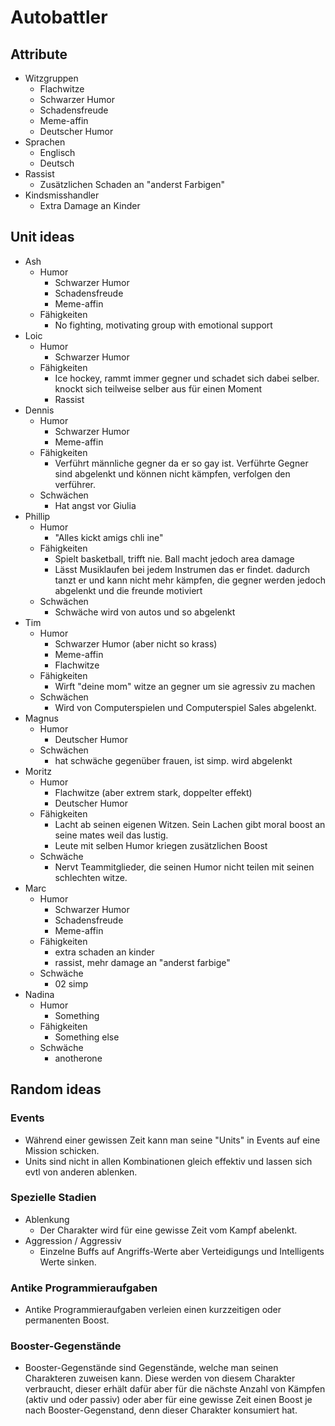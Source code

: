 # Autobattler

## Attribute

- Witzgruppen
    <!--tolle webseite: https://www.watson.ch/spass/lifestyle/991759181-diese-9-humor-typen-lachen-ab-jedem-sch-->
    - Flachwitze
    - Schwarzer Humor
    - Schadensfreude
    - Meme-affin
    - Deutscher Humor
- Sprachen
    - Englisch
    - Deutsch
- Rassist
    - Zusätzlichen Schaden an "anderst Farbigen"
- Kindsmisshandler
    - Extra Damage an Kinder


## Unit ideas

- Ash
    - Humor
        - Schwarzer Humor
        - Schadensfreude
        - Meme-affin
    - Fähigkeiten
        - No fighting, motivating group with emotional support
- Loic
    - Humor
        - Schwarzer Humor
    - Fähigkeiten
        - Ice hockey, rammt immer gegner und schadet sich dabei selber. knockt sich teilweise selber aus für einen
          Moment
        - Rassist
- Dennis
    - Humor
        - Schwarzer Humor
        - Meme-affin
    - Fähigkeiten
        - Verführt männliche gegner da er so gay ist. Verführte Gegner sind abgelenkt und können nicht kämpfen,
          verfolgen den verführer.
    - Schwächen
        - Hat angst vor Giulia
- Phillip
    - Humor
        - "Alles kickt amigs chli ine"
    - Fähigkeiten
        - Spielt basketball, trifft nie. Ball macht jedoch area damage
        - Lässt Musiklaufen bei jedem Instrumen das er findet. dadurch tanzt er und kann nicht mehr kämpfen, die gegner
          werden jedoch abgelenkt und die freunde motiviert
    - Schwächen
        - Schwäche wird von autos und so abgelenkt
- Tim
    - Humor
        - Schwarzer Humor (aber nicht so krass)
        - Meme-affin
        - Flachwitze
    - Fähigkeiten
        - Wirft "deine mom" witze an gegner um sie agressiv zu machen
    - Schwächen
        - Wird von Computerspielen und Computerspiel Sales abgelenkt.
- Magnus
    - Humor
        - Deutscher Humor
    - Schwächen
        - hat schwäche gegenüber frauen, ist simp. wird abgelenkt
- Moritz
    - Humor
        - Flachwitze (aber extrem stark, doppelter effekt)
        - Deutscher Humor
    - Fähigkeiten
        - Lacht ab seinen eigenen Witzen. Sein Lachen gibt moral boost an seine mates weil das lustig.
        - Leute mit selben Humor kriegen zusätzlichen Boost
    - Schwäche
        - Nervt Teammitglieder, die seinen Humor nicht teilen mit seinen schlechten witze.
- Marc
    - Humor
        - Schwarzer Humor
        - Schadensfreude
        - Meme-affin
    - Fähigkeiten
        - extra schaden an kinder
        - rassist, mehr damage an "anderst farbige"
    - Schwäche
        - 02 simp
- Nadina
    - Humor
        - Something
    -  Fähigkeiten
        - Something else
    - Schwäche
        - anotherone


## Random ideas

### Events
-  Während einer gewissen Zeit kann man seine "Units" in Events auf eine Mission schicken.
-   Units sind nicht in allen Kombinationen gleich effektiv und lassen sich evtl von anderen ablenken.

### Spezielle Stadien
- Ablenkung
    -  Der Charakter wird für eine gewisse Zeit vom Kampf abelenkt.
- Aggression / Aggressiv
    - Einzelne Buffs auf Angriffs-Werte aber Verteidigungs und Intelligents Werte sinken. 

### Antike Programmieraufgaben
- Antike Programmieraufgaben verleien einen kurzzeitigen oder permanenten Boost.

### Booster-Gegenstände
- Booster-Gegenstände sind Gegenstände, welche man seinen Charakteren zuweisen kann. Diese werden von diesem Charakter verbraucht, dieser erhält dafür aber für die nächste Anzahl von Kämpfen (aktiv und oder passiv) oder aber für eine gewisse Zeit einen Boost je nach Booster-Gegenstand, denn dieser Charakter konsumiert hat.